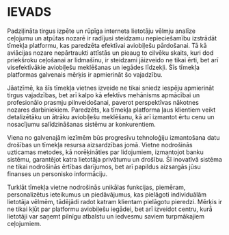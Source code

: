 # IEVADS

Padziļināta tirgus izpēte un rūpīga interneta lietotāju vēlmju analīze ceļojumu un atpūtas nozarē ir radījusi steidzamu nepieciešamību izstrādāt tīmekļa platformu, kas paredzēta efektīvai aviobiļešu pārdošanai. Tā kā aviācijas nozare nepārtraukti attīstās un pieaug to cilvēku skaits, kuri dod priekšroku ceļošanai ar lidmašīnu, ir steidzami jāizveido ne tikai ērti, bet arī visefektīvākie aviobiļešu meklēšanas un iegādes līdzekļi. Šīs tīmekļa platformas galvenais mērķis ir apmierināt šo vajadzību.

Jāatzīmē, ka šīs tīmekļa vietnes izveide ne tikai sniedz iespēju apmierināt tirgus vajadzības, bet arī kalpo kā efektīvs mehānisms apmācībai un profesionālo prasmju pilnveidošanai, paverot perspektīvas nākotnes nozares darbiniekiem. Paredzēts, ka tīmekļa platforma ļaus klientiem veikt detalizētāku un ātrāku aviobiļešu meklēšanu, kā arī izmantot ērtu cenu un nosacījumu salīdzināšanas sistēmu ar konkurentiem.

Viena no galvenajām iezīmēm būs progresīvu tehnoloģiju izmantošana datu drošības un tīmekļa resursa aizsardzības jomā. Vietne nodrošinās uzticamas metodes, kā norēķināties par lidojumiem, izmantojot banku sistēmu, garantējot katra lietotāja privātumu un drošību. Šī inovatīvā sistēma ne tikai nodrošinās ērtības darījumos, bet arī papildus aizsargās jūsu finanses un personisko informāciju.

Turklāt tīmekļa vietne nodrošinās unikālas funkcijas, piemēram, personalizētus ieteikumus un piedāvājumus, kas pielāgoti individuālām lietotāja vēlmēm, tādējādi radot katram klientam pielāgotu pieredzi. Mērķis ir ne tikai kļūt par platformu aviobiļešu iegādei, bet arī izveidot centru, kurā lietotāji var saņemt pilnīgu atbalstu un iedvesmu saviem turpmākajiem ceļojumiem.

